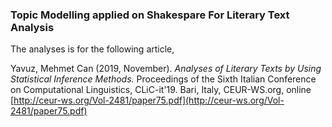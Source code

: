 ### Topic Modelling applied on Shakespare For Literary Text Analysis

The analyses is for the following article,

Yavuz, Mehmet Can (2019, November). *Analyses of Literary Texts by Using Statistical Inference Methods.* Proceedings of the Sixth Italian Conference on Computational Linguistics, CLiC-it'19. Bari, Italy, CEUR-WS.org, online [http://ceur-ws.org/Vol-2481/paper75.pdf](http://ceur-ws.org/Vol-2481/paper75.pdf)
